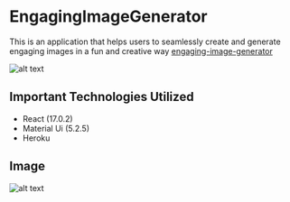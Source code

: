 # EngagingImageGenerator
This is an application that helps users to seamlessly create and generate engaging images in a fun and creative way  [engaging-image-generator](https://engaging-post-image-creator.herokuapp.com/)

![alt text](https://res.cloudinary.com/dn6vnxbnm/image/upload/v1650493539/engaging/enghome_soutwt.png)




## Important Technologies Utilized

* React (17.0.2)
* Material Ui (5.2.5)
* Heroku 



 ## Image

![alt text](https://res.cloudinary.com/dn6vnxbnm/image/upload/v1650493328/engaging/ezgif.com-gif-maker_20_lfaztq.gif)

